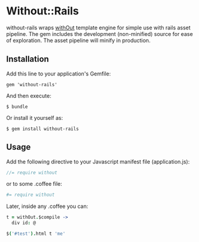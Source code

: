 # Without::Rails

without-rails wraps [withOut](https://github.com/ukoloff/without)
template engine for simple use with rails asset pipeline.
The gem includes the development (non-minified) source 
for ease of exploration.
The asset pipeline will minify in production.

## Installation

Add this line to your application's Gemfile:

    gem 'without-rails'

And then execute:

    $ bundle

Or install it yourself as:

    $ gem install without-rails

## Usage

Add the following directive to your Javascript manifest file 
(application.js):


```js
//= require without
```

or to some .coffee file:


```coffee
#= require without
```

Later, inside any .coffee you can:

```coffee
t = withOut.$compile ->
  div id: @

$('#test').html t 'me'

```
